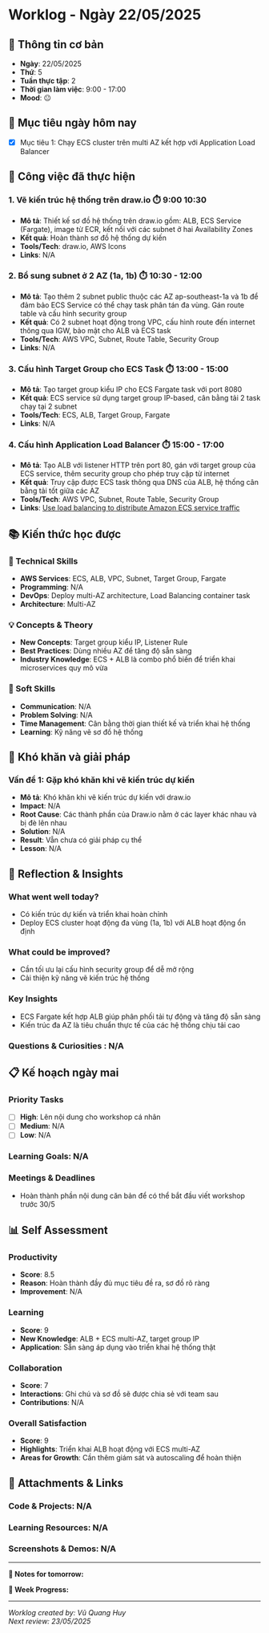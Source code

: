 # Worklog - Ngày 22/05/2025

## 📅 Thông tin cơ bản
- **Ngày**: 22/05/2025
- **Thứ**: 5
- **Tuần thực tập**: 2
- **Thời gian làm việc**: 9:00 - 17:00
- **Mood**: 😐 

## 🎯 Mục tiêu ngày hôm nay
- [X] Mục tiêu 1:  Chạy ECS cluster trên multi AZ kết hợp với Application Load Balancer

## 💼 Công việc đã thực hiện

### 1. Vẽ kiến trúc hệ thống trên draw.io ⏱️ 9:00 10:30
- **Mô tả**: Thiết kế sơ đồ hệ thống trên draw.io gồm: ALB, ECS Service (Fargate), image từ ECR, kết nối với các subnet ở hai Availability Zones
- **Kết quả**: Hoàn thành sơ đồ hệ thống dự kiến
- **Tools/Tech**: draw.io, AWS Icons
- **Links**: N/A

### 2. Bổ sung subnet ở 2 AZ (1a, 1b) ⏱️ 10:30 - 12:00
- **Mô tả**: Tạo thêm 2 subnet public thuộc các AZ ap-southeast-1a và 1b để đảm bảo ECS Service có thể chạy task phân tán đa vùng. Gán route table và cấu hình security group
- **Kết quả**: Có 2 subnet hoạt động trong VPC, cấu hình route đến internet thông qua IGW, bảo mật cho ALB và ECS task
- **Tools/Tech**: AWS VPC, Subnet, Route Table, Security Group
- **Links**: N/A

### 3. Cấu hình Target Group cho ECS Task ⏱️ 13:00 - 15:00
- **Mô tả**: Tạo target group kiểu IP cho ECS Fargate task với port 8080
- **Kết quả**: ECS service sử dụng target group IP-based, cân bằng tải 2 task chạy tại 2 subnet
- **Tools/Tech**: ECS, ALB, Target Group, Fargate
- **Links**: N/A

### 4. Cấu hình Application Load Balancer ⏱️ 15:00 - 17:00
- **Mô tả**: Tạo ALB với listener HTTP trên port 80, gán với target group của ECS service, thêm security group cho phép truy cập từ internet
- **Kết quả**: Truy cập được ECS task thông qua DNS của ALB, hệ thống cân bằng tải tốt giữa các AZ
- **Tools/Tech**: AWS VPC, Subnet, Route Table, Security Group
- **Links**: [Use load balancing to distribute Amazon ECS service traffic](https://docs.aws.amazon.com/AmazonECS/latest/developerguide/service-load-balancing.html)

## 📚 Kiến thức học được

### 🔧 Technical Skills
- **AWS Services**: ECS, ALB, VPC, Subnet, Target Group, Fargate
- **Programming**: N/A
- **DevOps**: Deploy multi-AZ architecture, Load Balancing container task
- **Architecture**: Multi-AZ

### 💡 Concepts & Theory
- **New Concepts**: Target group kiểu IP, Listener Rule
- **Best Practices**: Dùng nhiều AZ để tăng độ sẵn sàng
- **Industry Knowledge**: ECS + ALB là combo phổ biến để triển khai microservices quy mô vừa

### 🤝 Soft Skills
- **Communication**: N/A
- **Problem Solving**: N/A
- **Time Management**: Cân bằng thời gian thiết kế và triển khai hệ thống 
- **Learning**: Kỹ năng vẽ sơ đồ hệ thống

## 🚧 Khó khăn và giải pháp

### Vấn đề 1: Gặp khó khăn khi vẽ kiến trúc dự kiến
- **Mô tả**: Khó khăn khi vẽ kiến trúc dự kiến với draw.io
- **Impact**: N/A
- **Root Cause**: Các thành phần của Draw.io nằm ở các layer khác nhau và bị đè lên nhau
- **Solution**: N/A
- **Result**: Vẫn chưa có giải pháp cụ thể
- **Lesson**: N/A

## 💭 Reflection & Insights

### What went well today?
- Có kiến trúc dự kiến và triển khai hoàn chỉnh
- Deploy ECS cluster hoạt động đa vùng (1a, 1b) với ALB hoạt động ổn định

### What could be improved?
- Cần tối ưu lại cấu hình security group để dễ mở rộng
- Cải thiện kỹ năng vẽ kiến trúc hệ thống

### Key Insights
- ECS Fargate kết hợp ALB giúp phân phối tải tự động và tăng độ sẵn sàng
- Kiến trúc đa AZ là tiêu chuẩn thực tế của các hệ thống chịu tải cao

### Questions & Curiosities : N/A

## 📋 Kế hoạch ngày mai

### Priority Tasks
- [ ] **High**: Lên nội dung cho workshop cá nhân
- [ ] **Medium**: N/A
- [ ] **Low**: N/A

### Learning Goals: N/A

### Meetings & Deadlines
- Hoàn thành phần nội dung căn bản để có thể bắt đầu viết workshop trước 30/5

## 📊 Self Assessment

### Productivity
- **Score**: 8.5
- **Reason**: Hoàn thành đầy đủ mục tiêu đề ra, sơ đồ rõ ràng
- **Improvement**: N/A

### Learning
- **Score**: 9
- **New Knowledge**: ALB + ECS multi-AZ, target group IP
- **Application**: Sẵn sàng áp dụng vào triển khai hệ thống thật

### Collaboration
- **Score**: 7
- **Interactions**: Ghi chú và sơ đồ sẽ được chia sẻ với team sau
- **Contributions**: N/A

### Overall Satisfaction
- **Score**: 9
- **Highlights**: Triển khai ALB hoạt động với ECS multi-AZ
- **Areas for Growth**: Cần thêm giám sát và autoscaling để hoàn thiện

## 📎 Attachments & Links

### Code & Projects: N/A

### Learning Resources: N/A

### Screenshots & Demos: N/A

---

**📝 Notes for tomorrow:**

**🎯 Week Progress:**

---
*Worklog created by: Vũ Quang Huy*  
*Next review: 23/05/2025*
